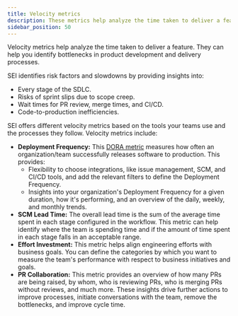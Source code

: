 ```yaml
---
title: Velocity metrics
description: These metrics help analyze the time taken to deliver a feature.
sidebar_position: 50
---
```


Velocity metrics help analyze the time taken to deliver a feature. They can help you identify bottlenecks in product development and delivery processes.

SEI identifies risk factors and slowdowns by providing insights into:

* Every stage of the SDLC.
* Risks of sprint slips due to scope creep.
* Wait times for PR review, merge times, and CI/CD.
* Code-to-production inefficiencies.

SEI offers different velocity metrics based on the tools your teams use and the processes they follow. Velocity metrics include:

* **Deployment Frequency:** This [DORA metric](./dora-metrics.md) measures how often an organization/team successfully releases software to production. This provides:
  * Flexibility to choose integrations, like issue management, SCM, and CI/CD tools, and add the relevant filters to define the Deployment Frequency.
  * Insights into your organization's Deployment Frequency for a given duration, how it's performing, and an overview of the daily, weekly, and monthly trends.
* **SCM Lead Time:** The overall lead time is the sum of the average time spent in each stage configured in the workflow. This metric can help identify where the team is spending time and if the amount of time spent in each stage falls in an acceptable range.
* **Effort Investment:** This metric helps align engineering efforts with business goals. You can define the categories by which you want to measure the team's performance with respect to business initiatives and goals.
* **PR Collaboration:** This metric provides an overview of how many PRs are being raised, by whom, who is reviewing PRs, who is merging PRs without reviews, and much more. These insights drive further actions to improve processes, initiate conversations with the team, remove the bottlenecks, and improve cycle time.
